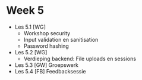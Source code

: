 # Week 5

- Les 5.1 [WG]
  - Workshop security
  - Input validation en sanitisation
  - Password hashing
- Les 5.2 [WG]
  - Verdieping backend: File uploads en sessions
- Les 5.3 [GW] Groepswerk
- Les 5.4 [FB] Feedbacksessie
